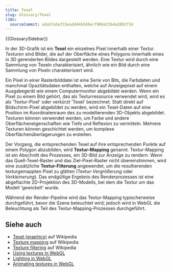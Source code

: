 ```yaml
---
title: Texel
slug: Glossary/Texel
l10n:
  sourceCommit: ada5fa5ef15eadd44b549ecf906423b4a2092f34
---
```


{{GlossarySidebar}}

In der 3D-Grafik ist ein **Texel** ein einzelnes Pixel innerhalb einer Textur. _Texturen_ sind Bilder, die auf der Oberfläche eines Polygons innerhalb eines in 3D gerenderten Bildes dargestellt werden. Eine Textur wird durch eine Sammlung von Texeln charakterisiert, ähnlich wie ein Bild durch eine Sammlung von Pixeln charakterisiert wird.

Ein Pixel in einer Rasterbilddatei ist eine Serie von Bits, die Farbdaten und manchmal Opazitätsdaten enthalten, welche auf Anzeigepixel auf einem Ausgabegerät wie einem Computermonitor abgebildet werden. Wenn ein Pixel zu einem Bild gehört, das als Texturressource verwendet wird, wird es als 'Textur-Pixel' oder verkürzt 'Texel' bezeichnet. Statt direkt auf Bildschirm-Pixel abgebildet zu werden, wird ein Texel-Daten auf eine Position im Koordinatenraum des zu modellierenden 3D-Objekts abgebildet. Texturen können verwendet werden, um Farbe und andere Oberflächeneigenschaften wie Tiefe und Reflexion zu vermitteln. Mehrere Texturen können geschichtet werden, um komplexe Oberflächenüberlagerungen zu erstellen.

Der Vorgang, die entsprechenden Texel auf ihre entsprechenden Punkte auf einem Polygon abzubilden, wird **Textur-Mapping** genannt. Textur-Mapping ist ein Abschnitt des Prozesses, ein 3D-Bild zur Anzeige zu rendern. Wenn das Quell-Texel-Raster und das Ziel-Pixel-Raster nicht übereinstimmen, wird eine zusätzliche **Textur-Filterung** angewendet, um die resultierenden texturgemappten Pixel zu glätten (Textur-_Vergrößerung_ oder _Verkleinerung_). Das endgültige Ergebnis des Renderprozesses ist eine abgeflachte 2D-Projektion des 3D-Modells, bei dem die Textur um das Modell 'gewickelt' wurde.

Während der Render-Pipeline wird das Textur-Mapping typischerweise durchgeführt, bevor die Szene beleuchtet wird; jedoch wird in WebGL die Beleuchtung als Teil des Textur-Mapping-Prozesses durchgeführt.

## Siehe auch

- [Texel (graphics)](<https://en.wikipedia.org/wiki/Texel_(graphics)>) auf Wikipedia
- [Texture mapping](https://en.wikipedia.org/wiki/Texture_mapping) auf Wikipedia
- [Texture filtering](https://en.wikipedia.org/wiki/Texture_filtering) auf Wikipedia
- [Using textures in WebGL](/de/docs/Web/API/WebGL_API/Tutorial/Using_textures_in_WebGL)
- [Lighting in WebGL](/de/docs/Web/API/WebGL_API/Tutorial/Lighting_in_WebGL)
- [Animating textures in WebGL](/de/docs/Web/API/WebGL_API/Tutorial/Animating_textures_in_WebGL)
